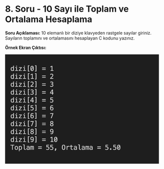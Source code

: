 # 8. Soru - 10 Sayı ile Toplam ve Ortalama Hesaplama

**Soru Açıklaması:**
10 elemanlı bir diziye klavyeden rastgele sayılar giriniz.  
Sayıların toplamını ve ortalamasını hesaplayan C kodunu yazınız.

**Örnek Ekran Çıktısı:**

![alt text](../Ekran-Çıktıları/Ekran-Resmi_08.png)
